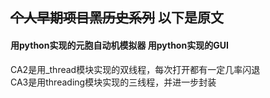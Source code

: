 ~~个人早期项目黑历史系列~~
以下是原文
---
#### 用python实现的元胞自动机模拟器 用python实现的GUI
CA2是用_thread模块实现的双线程，每次打开都有一定几率闪退  
CA3是用threading模块实现的三线程，并进一步封装
